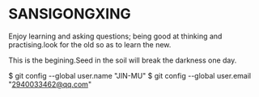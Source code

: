 # SANSIGONGXING
Enjoy learning and asking questions; being good at thinking and practising.look for the old so as to learn the new.

This is the begining.Seed in the soil will break the darkness one day.

$ git config --global user.name "JIN-MU"
$ git config --global user.email "2940033462@qq.com"

